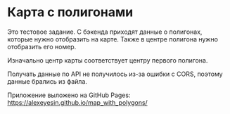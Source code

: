 # Карта с полигонами

Это тестовое задание.
С бэкенда приходят данные о полигонах, которые нужно отобразить на карте. Также в центре полигона нужно отобразить его номер.

Изначально центр карты соответствует центру первого полигона.

Получать данные по API не получилось из-за ошибки с CORS, поэтому данные брались из файла.

Приложение выложено на GitHub Pages: https://alexeyesin.github.io/map_with_polygons/
